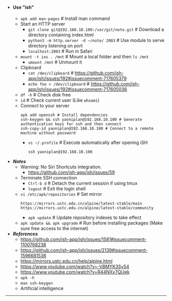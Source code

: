- #### Use "ish"
    - `apk add man-pages` # Install man command
    - Start an HTTP server
        - `git clone git@192.168.10.100:/var/git/note.git` # Download a directory containing index.html
        - `python3 -m http.server -d ~/note/ 2003` # Use module to serve directory listening on port
        - `localhost:2003` # Run in Safari
    - `mount -t ios . /mnt` # Mount a local folder and then `ls /mnt`
        - `umount /mnt` # Unmount it
    - Clipboard
        - `cat /dev/clipboard` # https://github.com/ish-app/ish/issues/192#issuecomment-717605379
        - `echo foo > /dev/clipboard` # https://github.com/ish-app/ish/issues/192#issuecomment-717605036
    - `df -h` # Check disk free
    - `id` # Check current user (Like `whoami`)
    - Connect to your server
      ```
      apk add openssh # Install dependencies
      ssh-keygen && ssh yaoniplan@192.168.10.100 # Generate authentication keys for ssh and then connect
      ssh-copy-id yaoniplan@192.168.10.100 # Connect to a remote machine without password
      ```
        - `vi ~/.profile` # Execute automatically after opening iSH
          ```
          ssh yaoniplan@192.168.10.100
          ```
- ***Notes***
    - Warning: No Siri Shortcuts integration.
        - https://github.com/ish-app/ish/issues/59
    - Terminate SSH connection
        - `Ctrl-b d` # Detach the current session if using tmux
        - `logout` # Exit the login shell
    - `vi /etc/apk/repositories` # Set mirror
      ```
      https://mirrors.ustc.edu.cn/alpine/latest-stable/main
      https://mirrors.ustc.edu.cn/alpine/latest-stable/community
      ```
        - `apk update` # Update repository indexes to take effect
    - `apk update && apk upgrade` # Run before installing packages (Make sure free access to the internet)
- ***References***
    - https://github.com/ish-app/ish/issues/1581#issuecomment-1100768238
    - https://github.com/ish-app/ish/issues/2139#issuecomment-1596681536
    - https://mirrors.ustc.edu.cn/help/alpine.html
    - https://www.youtube.com/watch?v=-VBMYK3Sy54
    - https://www.youtube.com/watch?v=R44NXv7QUek
    - `apk -h`
    - `man ssh-keygen`
    - Artificial intelligence
- ---
